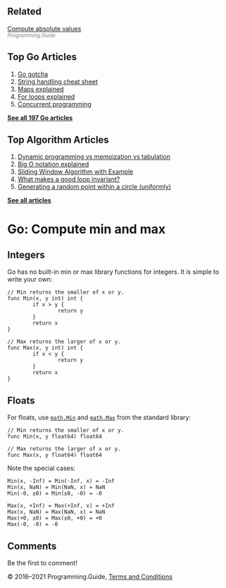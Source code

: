 <span class="underline"></span>

<span class="underline"></span>

## Related

[Compute absolute values](absolute-value-int-float.html)  
<span style="color: grey; font-style: italic; font-size: smaller">Programming.Guide</span>

## Top Go Articles

1.  [Go gotcha](go-gotcha.html)
2.  [String handling cheat sheet](string-functions-reference-cheat-sheet.html)
3.  [Maps explained](maps-explained.html)
4.  [For loops explained](for-loop.html)
5.  [Concurrent programming](go-concurrency-tutorial.html)

[**See all 197 Go articles**](index.html)

<span class="underline"></span>

## Top Algorithm Articles

1.  [Dynamic programming vs memoization vs tabulation](../dynamic-programming-vs-memoization-vs-tabulation.html)
2.  [Big O notation explained](../big-o-notation-explained.html)
3.  [Sliding Window Algorithm with Example](../sliding-window-example.html)
4.  [What makes a good loop invariant?](../what-makes-a-good-loop-invariant.html)
5.  [Generating a random point within a circle (uniformly)](../random-point-within-circle.html)

[**See all articles**](../index.html)

# Go: Compute min and max

## Integers

Go has no built-in min or max library functions for integers. It is simple to write your own:

    // Min returns the smaller of x or y.
    func Min(x, y int) int {
            if x > y {
                    return y
            }
            return x
    }

    // Max returns the larger of x or y.
    func Max(x, y int) int {
            if x < y {
                    return y
            }
            return x
    }

## Floats

For floats, use [`math.Min`](https://golang.org/pkg/math/#Min) and [`math.Max`](https://golang.org/pkg/math/#Max) from the standard library:

    // Min returns the smaller of x or y.
    func Min(x, y float64) float64

    // Max returns the larger of x or y.
    func Max(x, y float64) float64

Note the special cases:

    Min(x, -Inf) = Min(-Inf, x) = -Inf
    Min(x, NaN) = Min(NaN, x) = NaN
    Min(-0, ±0) = Min(±0, -0) = -0

    Max(x, +Inf) = Max(+Inf, x) = +Inf
    Max(x, NaN) = Max(NaN, x) = NaN
    Max(+0, ±0) = Max(±0, +0) = +0
    Max(-0, -0) = -0

## Comments

Be the first to comment!

© 2016–2021 Programming.Guide, [Terms and Conditions](../terms-and-conditions.html)
